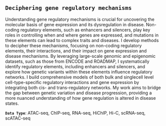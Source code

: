 ## `Deciphering gene regulatory mechanisms`

<p></p>
Understanding gene regulatory mechanisms is crucial for uncovering the molecular basis of gene expression and its dysregulation in disease. Non-coding regulatory elements, such as enhancers and silencers, play key roles in controlling when and where genes are expressed, and mutations in these elements can lead to complex traits and diseases. I develop methods to decipher these mechanisms, focusing on non-coding regulatory elements, their interactions, and their impact on gene expression and disease mechanisms. By leveraging large-scale genomic and epigenomic datasets, such as those from ENCODE and ROADMAP, I systematically identify regulatory elements, including enhancers and silencers, and explore how genetic variants within these elements influence regulatory networks. I build comprehensive models of both bulk and singlecell level cell-type-specific regulatory interactions and gene expression by integrating both cis- and trans-regulatory networks. My work aims to bridge the gap between genetic variation and disease progression, providing a more nuanced understanding of how gene regulation is altered in disease states.


**`Data Type`**: ATAC-seq, ChIP-seq, RNA-seq, HiChIP, Hi-C, scRNA-seq, scATAC-seq 
<p></p>


